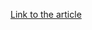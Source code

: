 [Link to the article](https://securelist.com/darkhalo-after-solarwinds-the-tomiris-connection/104311/)
